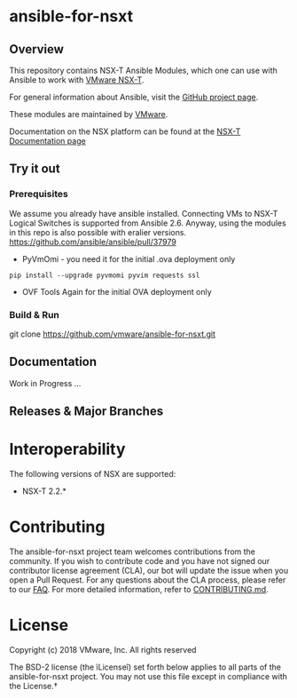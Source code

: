 # ansible-for-nsxt

## Overview
This repository contains NSX-T Ansible Modules, which one can use with
Ansible to work with [VMware NSX-T][vmware-nsxt].

[vmware-nsxt]: https://www.vmware.com/products/nsx.html

For general information about Ansible, visit the [GitHub project page][an-github].

[an-github]: https://github.com/ansible/ansible

These modules are maintained by [VMware](https://www.vmware.com/).

Documentation on the NSX platform can be found at the [NSX-T Documentation page](https://docs.vmware.com/en/VMware-NSX-T/index.html)

## Try it out

### Prerequisites
We assume you already have ansible installed. 
Connecting VMs to NSX-T Logical Switches is supported from Ansible 2.6. 
Anyway, using the modules in this repo is also possible with eralier versions.
https://github.com/ansible/ansible/pull/37979

* PyVmOmi - you need it for the initial .ova deployment only
```
pip install --upgrade pyvmomi pyvim requests ssl
```

* OVF Tools
Again for the initial OVA deployment only


### Build & Run
git clone https://github.com/vmware/ansible-for-nsxt.git

## Documentation
Work in Progress ...

## Releases & Major Branches

# Interoperability

The following versions of NSX are supported:

 * NSX-T 2.2.*

# Contributing

The ansible-for-nsxt project team welcomes contributions from the community. If you wish to contribute code and you have not
signed our contributor license agreement (CLA), our bot will update the issue when you open a Pull Request. For any
questions about the CLA process, please refer to our [FAQ](https://cla.vmware.com/faq). For more detailed information,
refer to [CONTRIBUTING.md](CONTRIBUTING.md).

# License
Copyright (c) 2018 VMware, Inc.  All rights reserved

The BSD-2 license (the ìLicenseî) set forth below applies to all parts of the ansible-for-nsxt
project.  You may not use this file except in compliance with the License.†
